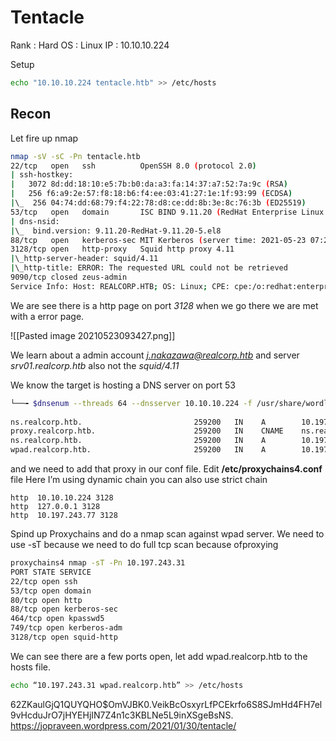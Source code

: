 # Tentacle 
Rank : Hard
OS : Linux
IP : 10.10.10.224

Setup
```bash
echo "10.10.10.224 tentacle.htb" >> /etc/hosts
```


## Recon 

Let fire up nmap 

```bash
nmap -sV -sC -Pn tentacle.htb
22/tcp   open   ssh          OpenSSH 8.0 (protocol 2.0)  
| ssh-hostkey:    
|   3072 8d:dd:18:10:e5:7b:b0:da:a3:fa:14:37:a7:52:7a:9c (RSA)  
|   256 f6:a9:2e:57:f8:18:b6:f4:ee:03:41:27:1e:1f:93:99 (ECDSA)  
|\_  256 04:74:dd:68:79:f4:22:78:d8:ce:dd:8b:3e:8c:76:3b (ED25519)  
53/tcp   open   domain       ISC BIND 9.11.20 (RedHat Enterprise Linux 8)  
| dns-nsid:    
|\_  bind.version: 9.11.20-RedHat-9.11.20-5.el8  
88/tcp   open   kerberos-sec MIT Kerberos (server time: 2021-05-23 07:24:03Z)  
3128/tcp open   http-proxy   Squid http proxy 4.11  
|\_http-server-header: squid/4.11  
|\_http-title: ERROR: The requested URL could not be retrieved  
9090/tcp closed zeus-admin  
Service Info: Host: REALCORP.HTB; OS: Linux; CPE: cpe:/o:redhat:enterprise\_linux:8
```

We are see there is a http page on port *3128* when we go there we are met with a error page. 

![[Pasted image 20210523093427.png]]

We learn about a admin account *j.nakazawa@realcorp.htb* and server *srv01.realcorp.htb* also not the *squid/4.11*

We know the target is hosting a DNS server on port 53

```bash
└──╼ $dnsenum --threads 64 --dnsserver 10.10.10.224 -f /usr/share/wordlists/SecLists/Discovery/DNS/subdomains-top1million-110000.txt  realcorp.htb  
  
ns.realcorp.htb.                         259200   IN    A        10.197.243.77  
proxy.realcorp.htb.                      259200   IN    CNAME    ns.realcorp.htb.  
ns.realcorp.htb.                         259200   IN    A        10.197.243.77  
wpad.realcorp.htb.                       259200   IN    A        10.197.243.31

```

and we need to add that proxy in our conf file. Edit **/etc/proxychains4.conf** file
Here I’m using dynamic chain you can also use strict chain

```
http  10.10.10.224 3128
http  127.0.0.1 3128
http  10.197.243.77 3128
```

Spind up Proxychains and do a nmap scan against wpad server. We need to use -sT because we need to do full tcp scan because ofproxying 

```bash
proxychains4 nmap -sT -Pn 10.197.243.31
PORT STATE SERVICE
22/tcp open ssh
53/tcp open domain
80/tcp open http
88/tcp open kerberos-sec
464/tcp open kpasswd5
749/tcp open kerberos-adm
3128/tcp open squid-http
```

We can see there are a few ports open, let add wpad.realcorp.htb to the hosts file. 

```bash
echo “10.197.243.31 wpad.realcorp.htb” >> /etc/hosts
```




$6$2ZKaulGjQ1QUYQHO$OmVJBK0.VeikBcOsxyrLfPCEkrfo6S8SJmHd4FH7el9vHcduJrO7jHYEHjIN7Z4n1c3KBLNe5L9inXSgeBsNS. 
https://jopraveen.wordpress.com/2021/01/30/tentacle/